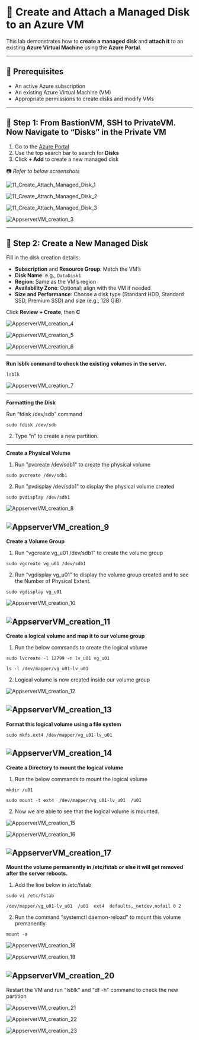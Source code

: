 # 💾 Create and Attach a Managed Disk to an Azure VM

This lab demonstrates how to **create a managed disk** and **attach it** to an existing **Azure Virtual Machine** using the **Azure Portal**.

---

## 🧱 Prerequisites

- An active Azure subscription
- An existing Azure Virtual Machine (VM)
- Appropriate permissions to create disks and modify VMs

---

## 🔹 Step 1: From BastionVM, SSH to PrivateVM. Now Navigate to “Disks” in the Private VM

1. Go to the [Azure Portal](https://portal.azure.com/)
2. Use the top search bar to search for **Disks**
3. Click **+ Add** to create a new managed disk

📷 *Refer to below screenshots*

![11_Create_Attach_Managed_Disk_1](https://github.com/user-attachments/assets/e569efe2-c0d8-4e43-a50d-d03fbe43462b)

![11_Create_Attach_Managed_Disk_2](https://github.com/user-attachments/assets/cb2df1bc-fec3-4344-9884-8b3d07b4be4d)

![11_Create_Attach_Managed_Disk_3](https://github.com/user-attachments/assets/bd53339a-eafb-4e33-889a-bd458f031f47)

![AppserverVM_creation_3](https://github.com/user-attachments/assets/ba57292b-8438-47d6-a4ae-5f53483cdb27)

---

## 🔹 Step 2: Create a New Managed Disk

Fill in the disk creation details:

- **Subscription** and **Resource Group**: Match the VM’s
- **Disk Name**: e.g., `DataDisk1`
- **Region**: Same as the VM’s region
- **Availability Zone**: Optional; align with the VM if needed
- **Size and Performance**: Choose a disk type (Standard HDD, Standard SSD, Premium SSD) and size (e.g., 128 GiB)

Click **Review + Create**, then **C**

![AppserverVM_creation_4](https://github.com/user-attachments/assets/c0ae43c6-e2c1-4bcc-9a62-f19ba4afbdfa)

![AppserverVM_creation_5](https://github.com/user-attachments/assets/4070b91e-93ef-4a69-a9a0-a620825458a1)

![AppserverVM_creation_6](https://github.com/user-attachments/assets/c0f2ab66-30ed-4b9d-bd62-4aa54835403d)

---

**Run lsblk command to check the existing volumes in the server.**

`lsblk`

![AppserverVM_creation_7](https://github.com/user-attachments/assets/f4e0df05-1553-40b1-bd71-7406d4f79482)

---

**Formatting the Disk**

Run “fdisk /dev/sdb” command 

`sudo fdisk /dev/sdb`

2. Type “n” to create a new partition. 
---

**Create a Physical Volume**

1. Run "pvcreate /dev/sdb1" to create the physical volume

`sudo pvcreate /dev/sdb1`

2. Run "pvdisplay /dev/sdb1" to display the physical volume created

`sudo pvdisplay /dev/sdb1`


![AppserverVM_creation_8](https://github.com/user-attachments/assets/e2ef46a3-0436-433c-89f5-41eb0739a49e)

![AppserverVM_creation_9](https://github.com/user-attachments/assets/26cff39b-152b-4306-a4a4-307cea0dd416)
---


**Create a Volume Group**

1. Run "vgcreate vg_u01 /dev/sdb1" to create the volume group

```
sudo vgcreate vg_u01 /dev/sdb1
```

2. Run “vgdisplay vg_u01” to display the volume group created and to see the Number of Physical Extent.

`sudo vgdisplay vg_u01`

![AppserverVM_creation_10](https://github.com/user-attachments/assets/1c0a77b6-dd99-445d-89f8-03881dc1e51c)

![AppserverVM_creation_11](https://github.com/user-attachments/assets/f07b8363-014f-4fc6-bcd8-a6c64ae4c444)
---


**Create a logical volume and map it to our volume group**

1. Run the below commands to create the logical volume

`sudo lvcreate -l 12799 -n lv_u01 vg_u01`

`ls -l /dev/mapper/vg_u01-lv_u01`


2. Logical volume is now created inside our volume group


![AppserverVM_creation_12](https://github.com/user-attachments/assets/a84ed9b7-3e2e-457b-a95b-6c4847a5b4c5)

![AppserverVM_creation_13](https://github.com/user-attachments/assets/6a0a3bfa-325a-44ef-a406-f8712c19f47d)
---


**Format this logical volume using a file system**

`sudo mkfs.ext4 /dev/mapper/vg_u01-lv_u01`

![AppserverVM_creation_14](https://github.com/user-attachments/assets/0c1bf296-69b7-46cd-99b8-0d18ddbb5882)
---


**Create a Directory to mount the logical volume**

1. Run the below commands to mount the logical volume

`mkdir /u01`

`sudo mount -t ext4  /dev/mapper/vg_u01-lv_u01  /u01`

2. Now we are able to see that the logical volume is mounted.

![AppserverVM_creation_15](https://github.com/user-attachments/assets/bf738d24-dcd7-48f9-a2b4-ca8240258049)

![AppserverVM_creation_16](https://github.com/user-attachments/assets/5b4edd93-ee20-4a4b-8244-82df6b012310)

![AppserverVM_creation_17](https://github.com/user-attachments/assets/58da4b22-80cc-41a4-8c11-861235f924f5)
---


**Mount the volume permanently in /etc/fstab or else it will get removed after the server reboots.**

1. Add the line below in /etc/fstab

`sudo vi /etc/fstab`

`/dev/mapper/vg_u01-lv_u01  /u01  ext4  defaults,_netdev,nofail 0 2`


2. Run the command "systemctl daemon-reload" to mount this volume premanently

`mount -a`

![AppserverVM_creation_18](https://github.com/user-attachments/assets/2ea19c56-86d0-4eed-a65e-efe266cb844e)

![AppserverVM_creation_19](https://github.com/user-attachments/assets/66e7bea5-a3f1-4459-9869-5ad84c81382a)

![AppserverVM_creation_20](https://github.com/user-attachments/assets/fcd29aee-b356-457c-ad94-9a2172c2a7e9)
---


Restart the VM and run "lsblk" and "df -h" command to check the new partition

![AppserverVM_creation_21](https://github.com/user-attachments/assets/e7bff75d-c661-4f0b-91f2-33c1a91c2b93)

![AppserverVM_creation_22](https://github.com/user-attachments/assets/539afaa1-5a3a-427c-9c40-76ba621e28ab)

![AppserverVM_creation_23](https://github.com/user-attachments/assets/52c5b988-40fa-4721-8f03-3b9715008aab)
